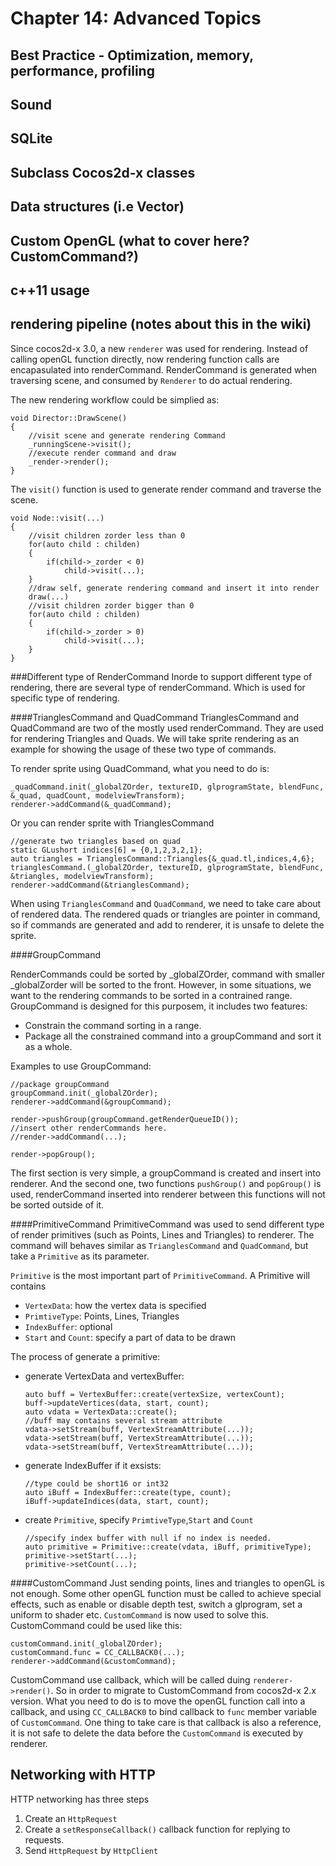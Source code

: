 # Chapter  14: Advanced Topics

## Best Practice - Optimization, memory, performance, profiling
    
## Sound
    
## SQLite
    
## Subclass Cocos2d-x classes
    
## Data structures (i.e Vector)
    
## Custom OpenGL (what to cover here? CustomCommand?)
    
## c++11 usage
    
## rendering pipeline (notes about this in the wiki)
Since cocos2d-x 3.0, a new `renderer` was used for rendering. Instead of calling openGL function directly, now rendering function calls are encapasulated into renderCommand. RenderCommand is generated when traversing scene, and consumed by `Renderer` to do actual rendering.

The new rendering workflow could be simplied as:

```
void Director::DrawScene()
{
	//visit scene and generate rendering Command
	_runningScene->visit();
	//execute render command and draw
	_render->render();
}
```
The `visit()` function is used to generate render command and traverse the scene.

```
void Node::visit(...)
{
	//visit children zorder less than 0
	for(auto child : childen)
	{
		if(child->_zorder < 0)
			child->visit(...);
	}
	//draw self, generate rendering command and insert it into render
	draw(...)
	//visit children zorder bigger than 0
	for(auto child : childen)
	{
		if(child->_zorder > 0)
			child->visit(...);
	}
}
```
###Different type of RenderCommand
Inorde to support different type of rendering, there are several type of renderCommand. Which is used for specific type of rendering.

####TrianglesCommand and QuadCommand
TrianglesCommand and QuadCommand are two of the mostly used renderCommand. They are used for rendering Triangles and Quads. We will take sprite rendering as an example for showing the usage of these two type of commands.

To render sprite using QuadCommand, what you need to do is:

```
_quadCommand.init(_globalZOrder, textureID, glprogramState, blendFunc, &_quad, quadCount, modelviewTransform);
renderer->addCommand(&_quadCommand);
```
Or you can render sprite with TrianglesCommand

```
//generate two triangles based on quad
static GLushort indices[6] = {0,1,2,3,2,1};
auto triangles = TrianglesCommand::Triangles{&_quad.tl,indices,4,6};
trianglesCommand.(_globalZOrder, textureID, glprogramState, blendFunc, &triangles, modelviewTransform);
renderer->addCommand(&trianglesCommand);
```
When using `TrianglesCommand` and `QuadCommand`, we need to take care about of rendered data. The rendered quads or triangles are pointer in command, so if commands are generated and add to renderer, it is unsafe to delete the sprite.

####GroupCommand

RenderCommands could be sorted by _globalZOrder, command with smaller _globalZorder will be sorted to the front. However, in some situations, we want to the rendering commands to be sorted in a contrained range. 
GroupCommand is designed for this purposem, it includes two features:

* Constrain the command sorting in a range.
* Package all the constrained command into a groupCommand and sort it as a whole.

Examples to use GroupCommand:

```
//package groupCommand
groupCommand.init(_globalZOrder);
renderer->addCommand(&groupCommand);
```

```
render->pushGroup(groupCommand.getRenderQueueID());
//insert other renderCommands here.
//render->addCommand(...);

render->popGroup();
```

The first section is very simple, a groupCommand is created and insert into renderer. And the second one, two functions `pushGroup()` and `popGroup()` is used, renderCommand inserted into renderer between this functions will not be sorted outside of it.

####PrimitiveCommand
PrimitiveCommand was used to send different type of render primitives (such as Points, Lines and Triangles) to renderer. The command will behaves similar as `TrianglesCommand` and `QuadCommand`, but take a `Primitive` as its parameter.

`Primitive` is the most important part of `PrimitiveCommand`.
A Primitive will contains

* `VertexData`: how the vertex data is specified
* `PrimtiveType`: Points, Lines, Triangles
* `IndexBuffer`: optional
* `Start` and `Count`: specify a part of data to be drawn

The process of generate a primitive:

* generate VertexData and vertexBuffer:
	
	```
	auto buff = VertexBuffer::create(vertexSize, vertexCount);
	buff->updateVertices(data, start, count);
	auto vdata = VertexData::create();
	//buff may contains several stream attribute
	vdata->setStream(buff, VertexStreamAttribute(...));
	vdata->setStream(buff, VertexStreamAttribute(...));
	vdata->setStream(buff, VertexStreamAttribute(...));
	```
* generate IndexBuffer if it exsists:
	
	```
	//type could be short16 or int32
	auto iBuff = IndexBuffer::create(type, count);
	iBuff->updateIndices(data, start, count);
	```
* create `Primitive`, specify `PrimtiveType`,`Start` and `Count`
	
	```
	//specify index buffer with null if no index is needed.
	auto primitive = Primitive::create(vdata, iBuff, primitiveType);
	primitive->setStart(...);
	primitive->setCount(...);
	```

####CustomCommand
Just sending points, lines and triangles to openGL is not enough. Some other openGL function must be called to achieve special effects, such as enable or disable depth test, switch a glprogram, set a uniform to shader etc. `CustomCommand` is now used to solve this.
CustomCommand could be used like this:

```
customCommand.init(_globalZOrder);
customCommand.func = CC_CALLBACK0(...);
renderer->addCommand(&customCommand);
```

CustomCommand use callback, which will be called duing `renderer->render()`. So in order to migrate to CustomCommand from cocos2d-x 2.x version. What you need to do is to move the openGL function call into a callback, and using `CC_CALLBACK0` to bind callback to `func` member variable of `CustomCommand`.
One thing to take care is that callback is also a reference, it is not safe to delete the data before the `CustomCommand` is executed by renderer.

## Networking with HTTP

HTTP networking has three steps
   1. Create an `HttpRequest` 
   2. Create a `setResponseCallback()` callback function for replying to requests.
   3. Send `HttpRequest` by `HttpClient` 